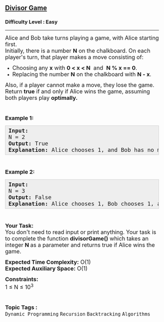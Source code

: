 <h2><a href="https://www.geeksforgeeks.org/problems/divisor-game-1664432414/1?page=1&category=Recursion,Binary%20Search&difficulty=Easy&status=unsolved&sortBy=submissions">Divisor Game</a></h2><h3>Difficulty Level : Easy</h3><hr><div class="problems_problem_content__Xm_eO"><p><span style="font-size: 18px;">Alice and Bob take turns playing a game, with Alice starting first.<br>Initially, there is a number <strong>N</strong> on the chalkboard. On each player's turn, that player makes a move consisting of:</span></p>
<ul>
<li><span style="font-size: 18px;">Choosing any <strong>x</strong> with <strong>0 &lt; x &lt; N</strong>&nbsp; and&nbsp; <strong>N % x == 0</strong>.</span></li>
<li><span style="font-size: 18px;">Replacing the number <strong>N</strong> on the chalkboard with <strong>N - x</strong>.</span></li>
</ul>
<p><span style="font-size: 18px;">Also, if a player cannot make a move, they lose the game.<br>Return <strong>true</strong> if and only if Alice wins the game,&nbsp;assuming both players play <strong>optimally.</strong></span></p>
<p>&nbsp;</p>
<p><span style="font-size: 18px;"><strong>Example 1:</strong></span></p>
<pre style="background: #eeeeee; border: 1px solid #cccccc; padding: 5px 10px; --darkreader-inline-bgimage: initial; --darkreader-inline-bgcolor: #222426; --darkreader-inline-border-top: #3e4446; --darkreader-inline-border-right: #3e4446; --darkreader-inline-border-bottom: #3e4446; --darkreader-inline-border-left: #3e4446;"><span style="font-size: 18px;"><strong>Input:</strong><br>N = 2<br><strong>Output: </strong>True<br><strong>Explanation:</strong>&nbsp;Alice chooses 1, and Bob has no more moves.</span></pre>
<p>&nbsp;</p>
<p><span style="font-size: 18px;"><strong>Example 2:</strong></span></p>
<pre style="background: #eeeeee; border: 1px solid #cccccc; padding: 5px 10px; --darkreader-inline-bgimage: initial; --darkreader-inline-bgcolor: #222426; --darkreader-inline-border-top: #3e4446; --darkreader-inline-border-right: #3e4446; --darkreader-inline-border-bottom: #3e4446; --darkreader-inline-border-left: #3e4446;"><span style="font-size: 18px;"><strong>Input:</strong><br>N = 3<br><strong>Output:&nbsp;</strong>False<br><strong>Explanation:</strong>&nbsp;Alice chooses 1, Bob chooses 1, and Alice has no more moves.</span></pre>
<p>&nbsp;</p>
<p><span style="font-size: 18px;"><strong>Your Task:</strong><br>You don't need to read input or print anything. Your task is to complete the function <strong>divisorGame()</strong>&nbsp;which takes an integer&nbsp;<strong>N </strong>as a parameter and returns true if Alice wins the game.</span></p>
<p><span style="font-size: 18px;"><strong>Expected Time Complexity:</strong>&nbsp;O(1)<br><strong>Expected Auxiliary Space:</strong>&nbsp;O(1)</span></p>
<p><span style="font-size: 18px;"><strong>Constraints:</strong><br>1 ≤ N ≤ 10<sup>3</sup></span></p></div><br><p><span style=font-size:18px><strong>Topic Tags : </strong><br><code>Dynamic Programming</code>&nbsp;<code>Recursion</code>&nbsp;<code>Backtracking</code>&nbsp;<code>Algorithms</code>&nbsp;